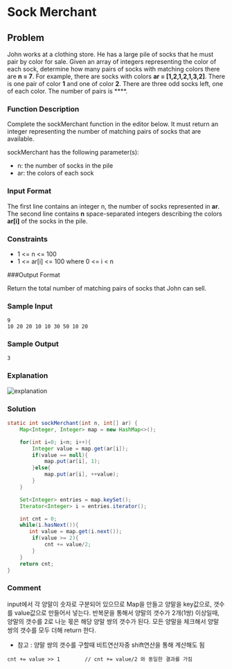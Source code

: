 
# Sock Merchant

## Problem

John works at a clothing store. He has a large pile of socks that he must pair by color for sale.
Given an array of integers representing the color of each sock, 
determine how many pairs of socks with matching colors there are **n = 7**.
For example, there are  socks with colors **ar = [1,2,1,2,1,3,2]**. There is one pair of color **1** and one of color **2**. 
There are three odd socks left, one of each color. The number of pairs is ****.

### Function Description

Complete the sockMerchant function in the editor below. 
It must return an integer representing the number of matching pairs of socks that are available.

sockMerchant has the following parameter(s):

* n: the number of socks in the pile
* ar: the colors of each sock

### Input Format

The first line contains an integer n, the number of socks represented in **ar**. 
The second line contains **n** space-separated integers describing the colors **ar[i]** of the socks in the pile.

### Constraints
* 1 <= n <= 100
* 1 <= ar[i] <= 100  where  0 <= i < n

###Output Format

Return the total number of matching pairs of socks that John can sell.

### Sample Input
```
9  
10 20 20 10 10 30 50 10 20
```
### Sample Output
```
3
```
### Explanation
![explanation](https://s3.amazonaws.com/hr-challenge-images/25168/1474122392-c7b9097430-sock.png)

### Solution
```java
static int sockMerchant(int n, int[] ar) {
    Map<Integer, Integer> map = new HashMap<>();

    for(int i=0; i<n; i++){
        Integer value = map.get(ar[i]);
        if(value == null){
            map.put(ar[i], 1);
        }else{
            map.put(ar[i], ++value);
        }
    }

    Set<Integer> entries = map.keySet();
    Iterator<Integer> i = entries.iterator();

    int cnt = 0;
    while(i.hasNext()){
       int value = map.get(i.next());
        if(value >= 2){
            cnt += value/2;
        }
    }
    return cnt;
}    
```

### Comment
input에서 각 양말이 숫자로 구분되어 있으므로
Map을 만들고 양말을 key값으로, 갯수를 value값으로 만들어서 넣는다.
반복문을 통해서 양말의 갯수가 2개(1쌍) 이상일때, 양말의 갯수를 2로 나눈 몫은 해당 양말 쌍의 갯수가 된다.
모든 양말을 체크해서 양말 쌍의 갯수를 모두 더해 return 한다.

* 참고 : 양말 쌍의 갯수를 구할때 비트연산자중 shift연산을 통해 계산해도 됨
```
cnt += value >> 1        // cnt += value/2 와 동일한 결과를 가짐
```
